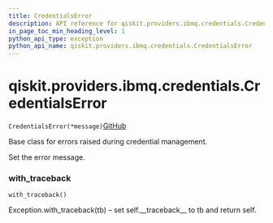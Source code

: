 ```yaml
---
title: CredentialsError
description: API reference for qiskit.providers.ibmq.credentials.CredentialsError
in_page_toc_min_heading_level: 1
python_api_type: exception
python_api_name: qiskit.providers.ibmq.credentials.CredentialsError
---
```


# qiskit.providers.ibmq.credentials.CredentialsError

<span id="qiskit.providers.ibmq.credentials.CredentialsError" />

`CredentialsError(*message)`[GitHub](https://github.com/qiskit/qiskit-ibmq-provider/tree/stable/0.12/qiskit/providers/ibmq/credentials/exceptions.py "view source code")

Base class for errors raised during credential management.

Set the error message.

### with\_traceback

<span id="qiskit.providers.ibmq.credentials.CredentialsError.with_traceback" />

`with_traceback()`

Exception.with\_traceback(tb) – set self.\_\_traceback\_\_ to tb and return self.

